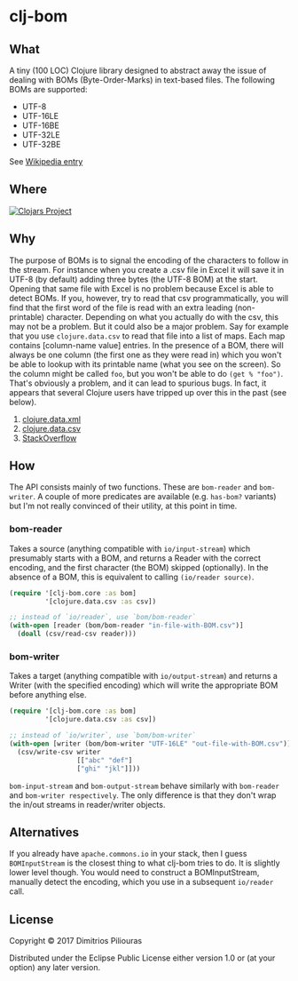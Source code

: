 # clj-bom



## What

A tiny (100 LOC) Clojure library designed to abstract away the issue of dealing with BOMs (Byte-Order-Marks) in text-based files. The following BOMs are supported:

* UTF-8
* UTF-16LE
* UTF-16BE
* UTF-32LE
* UTF-32BE 

See [Wikipedia entry](https://en.wikipedia.org/wiki/Byte_order_mark)

## Where 

[![Clojars Project](https://clojars.org/clj-bom/latest-version.svg)](https://clojars.org/clj-bom)

## Why 

The purpose of BOMs is to signal the encoding of the characters to follow in the stream. For instance when you create a .csv file in Excel it will save it in UTF-8 (by default) adding three bytes (the UTF-8 BOM) at the start. Opening that same file with Excel is no problem because Excel is able to detect BOMs. If you, however, try to read that csv programmatically, you will find that the first word of the file is read with an extra leading (non-printable) character. Depending on what you actually do with the csv, this may not be a problem. But it could also be a major problem. Say for example that you use `clojure.data.csv` to read that file into a list of maps. Each map contains [column-name value] entries. In the presence of a BOM, there will always be one column (the first one as they were read in) which you won't be able to lookup with its printable name (what you see on the screen). So the column might be called `foo`, but you won't be able to do `(get % "foo")`. That's obviously a problem, and it can lead to spurious bugs. In fact, it appears that several Clojure users have tripped up over this in the past (see below).

1. [clojure.data.xml](https://dev.clojure.org/jira/browse/DXML-45)
2. [clojure.data.csv](https://dev.clojure.org/jira/browse/DCSV-7)
3. [StackOverflow](https://stackoverflow.com/questions/13789092/length-of-the-first-line-in-an-utf-8-file-with-bom)


## How

The API consists mainly of two functions. These are `bom-reader` and `bom-writer`. A couple of more predicates are available (e.g. `has-bom?` variants) but I'm not really convinced of their utility, at this point in time. 

### bom-reader

Takes a source (anything compatible with `io/input-stream`) which presumably starts with a BOM, and returns a Reader with the correct encoding, and the first character (the BOM) skipped (optionally). In the absence of a BOM, this is equivalent to calling `(io/reader source)`.

```clj
(require '[clj-bom.core :as bom] 
         '[clojure.data.csv :as csv])

;; instead of `io/reader`, use `bom/bom-reader`
(with-open [reader (bom/bom-reader "in-file-with-BOM.csv")]
  (doall (csv/read-csv reader)))
```


### bom-writer
 
Takes a target (anything compatible with `io/output-stream`) and returns a Writer (with the specified encoding) which will write the appropriate BOM before anything else.

```clj
(require '[clj-bom.core :as bom]
         '[clojure.data.csv :as csv])

;; instead of `io/writer`, use `bom/bom-writer`
(with-open [writer (bom/bom-writer "UTF-16LE" "out-file-with-BOM.csv")]
  (csv/write-csv writer
                 [["abc" "def"]
                 ["ghi" "jkl"]]))
```

`bom-input-stream` and `bom-output-stream` behave similarly with `bom-reader` and `bom-writer respectively`. The only difference is that they don't wrap the in/out streams in reader/writer objects.


## Alternatives 
If you already have `apache.commons.io` in your stack, then I guess `BOMInputStream` is the closest thing to what clj-bom tries to do. It is slightly lower level though. You would need to construct a BOMInputStream, manually detect the encoding, which you use in a subsequent `io/reader` call. 

## License

Copyright © 2017 Dimitrios Piliouras

Distributed under the Eclipse Public License either version 1.0 or (at
your option) any later version.

